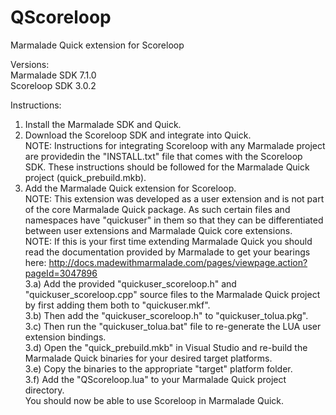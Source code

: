 QScoreloop
==========
  
Marmalade Quick extension for Scoreloop  
  
Versions:  
Marmalade SDK 7.1.0  
Scoreloop SDK 3.0.2
  
Instructions:  
1. Install the Marmalade SDK and Quick.  
2. Download the Scoreloop SDK and integrate into Quick.  
NOTE: Instructions for integrating Scoreloop with any Marmalade project are providedin the "INSTALL.txt" file that comes with the Scoreloop SDK.  These instructions should be followed for the Marmalade Quick project (quick_prebuild.mkb).
3. Add the Marmalade Quick extension for Scoreloop.  
NOTE: This extension was developed as a user extension and is not part of the core Marmalade Quick package.  As such certain files and namespaces have "quickuser" in them so that they can be differentiated between user extensions and Marmalade Quick core extensions.  
NOTE: If this is your first time extending Marmalade Quick you should read the documentation provided by Marmalade to get your bearings here: http://docs.madewithmarmalade.com/pages/viewpage.action?pageId=3047896  
3.a) Add the provided "quickuser_scoreloop.h" and "quickuser_scoreloop.cpp" source files to the Marmalade Quick project by first adding them both to "quickuser.mkf".  
3.b) Then add the "quickuser_scoreloop.h" to "quickuser_tolua.pkg".  
3.c) Then run the "quickuser_tolua.bat" file to re-generate the LUA user extension bindings.  
3.d) Open the "quick_prebuild.mkb" in Visual Studio and re-build the Marmalade Quick binaries for your desired target platforms.  
3.e) Copy the binaries to the appropriate "target" platform folder.  
3.f) Add the "QScoreloop.lua" to your Marmalade Quick project directory.  
You should now be able to use Scoreloop in Marmalade Quick.